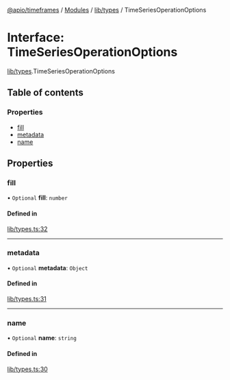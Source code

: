 [@apio/timeframes](../README.md) / [Modules](../modules.md) / [lib/types](../modules/lib_types.md) / TimeSeriesOperationOptions

# Interface: TimeSeriesOperationOptions

[lib/types](../modules/lib_types.md).TimeSeriesOperationOptions

## Table of contents

### Properties

- [fill](lib_types.TimeSeriesOperationOptions.md#fill)
- [metadata](lib_types.TimeSeriesOperationOptions.md#metadata)
- [name](lib_types.TimeSeriesOperationOptions.md#name)

## Properties

### fill

• `Optional` **fill**: `number`

#### Defined in

[lib/types.ts:32](https://github.com/fatmatto/timeframes/blob/f601353/src/lib/types.ts#L32)

___

### metadata

• `Optional` **metadata**: `Object`

#### Defined in

[lib/types.ts:31](https://github.com/fatmatto/timeframes/blob/f601353/src/lib/types.ts#L31)

___

### name

• `Optional` **name**: `string`

#### Defined in

[lib/types.ts:30](https://github.com/fatmatto/timeframes/blob/f601353/src/lib/types.ts#L30)
